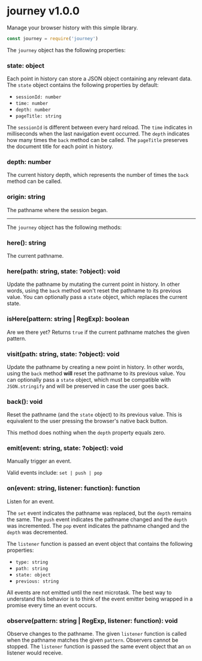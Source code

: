 
# journey v1.0.0

Manage your browser history with this simple library.

```js
const journey = require('journey')
```

The `journey` object has the following properties:

### state: object

Each point in history can store a JSON object containing any relevant data.
The `state` object contains the following properties by default:
- `sessionId: number`
- `time: number`
- `depth: number`
- `pageTitle: string`

The `sessionId` is different between every hard reload. The `time` indicates
in milliseconds when the last navigation event occurred. The `depth` indicates
how many times the `back` method can be called. The `pageTitle` preserves
the document title for each point in history.

### depth: number

The current history depth, which represents the number of times the `back`
method can be called.

### origin: string

The pathname where the session began.

---

The `journey` object has the following methods:

### here(): string

The current pathname.

### here(path: string, state: ?object): void

Update the pathname by mutating the current point in history. In other words,
using the `back` method won't reset the pathname to its previous value. You can
optionally pass a `state` object, which replaces the current state.

### isHere(pattern: string | RegExp): boolean

Are we there yet? Returns `true` if the current pathname matches the given pattern.

### visit(path: string, state: ?object): void

Update the pathname by creating a new point in history. In other words,
using the `back` method **will** reset the pathname to its previous value.
You can optionally pass a `state` object, which must be compatible with
`JSON.stringify` and will be preserved in case the user goes back.

### back(): void

Reset the pathname (and the `state` object) to its previous value. This is
equivalent to the user pressing the browser's native back button.

This method does nothing when the `depth` property equals zero.

### emit(event: string, state: ?object): void

Manually trigger an event.

Valid events include: `set | push | pop`

### on(event: string, listener: function): function

Listen for an event.

The `set` event indicates the pathname was replaced, but the `depth` remains
the same. The `push` event indicates the pathname changed and the `depth` was
incremented. The `pop` event indicates the pathname changed and the `depth` was
decremented.

The `listener` function is passed an event object that contains the following
properties:
- `type: string`
- `path: string`
- `state: object`
- `previous: string`

All events are not emitted until the next microtask. The best way to understand
this behavior is to think of the event emitter being wrapped in a promise every
time an event occurs.

### observe(pattern: string | RegExp, listener: function): void

Observe changes to the pathname. The given `listener` function is called
when the pathname matches the given `pattern`. Observers cannot be stopped.
The `listener` function is passed the same event object that an `on` listener
would receive.
